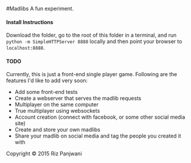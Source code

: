 #Madlibs
A fun experiment.

#### Install Instructions
Download the folder, go to the root of this folder in a terminal, and run `python -m SimpleHTTPServer 8888` locally and then point your browser to `localhost:8888`.

#### TODO
Currently, this is just a front-end single player game. Following are the features I'd like to add very soon:

- Add some front-end tests
- Create a webserver that serves the madlib requests
- Multiplayer on the same computer
- True multiplayer using websockets
- Account creation (connect with facebook, or some other social media site)
- Create and store your own madlibs
- Share your madlib on social media and tag the people you created it with

Copyright © 2015 Riz Panjwani
